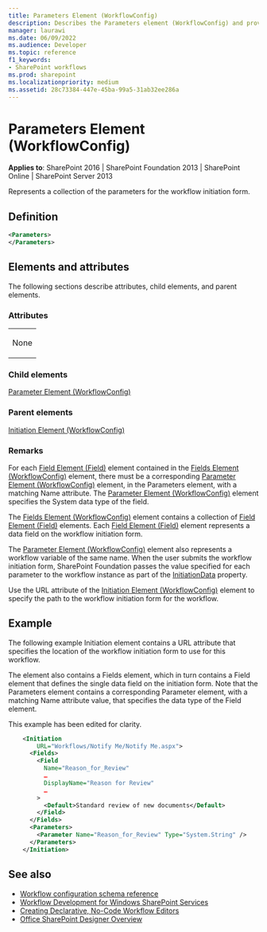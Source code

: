 ```yaml
---
title: Parameters Element (WorkflowConfig)
description: Describes the Parameters element (WorkflowConfig) and provides a definition, the elements and attributes, remarks, and an example.
manager: laurawi
ms.date: 06/09/2022
ms.audience: Developer
ms.topic: reference
f1_keywords:
- SharePoint workflows
ms.prod: sharepoint
ms.localizationpriority: medium
ms.assetid: 28c73384-447e-45ba-99a5-31ab32ee286a
---
```


# Parameters Element (WorkflowConfig)

**Applies to**: SharePoint 2016 | SharePoint Foundation 2013 | SharePoint Online | SharePoint Server 2013

Represents a collection of the parameters for the workflow initiation form.

## Definition

```XML
<Parameters>
</Parameters>
```

## Elements and attributes

The following sections describe attributes, child elements, and parent elements.

### Attributes

<table>
<colgroup>
<col width="100%" />
</colgroup>
<tbody>
<tr class="odd">
<td align="left"><p>None</p></td>
</tr>
</tbody>
</table>

### Child elements

[Parameter Element (WorkflowConfig)](parameter-element-workflowconfig.md)

### Parent elements

[Initiation Element (WorkflowConfig)](initiation-element-workflowconfig.md)

### Remarks

For each [Field Element (Field)](field-element-field.md) element contained in the [Fields Element (WorkflowConfig)](fields-element-workflowconfig.md) element, there must be a corresponding [Parameter Element (WorkflowConfig)](parameter-element-workflowconfig.md) element, in the Parameters element, with a matching Name attribute. The [Parameter Element (WorkflowConfig)](parameter-element-workflowconfig.md) element specifies the System data type of the field.

The [Fields Element (WorkflowConfig)](fields-element-workflowconfig.md) element contains a collection of [Field Element (Field)](field-element-field.md) elements. Each
[Field Element (Field)](field-element-field.md) element represents a data field on the workflow initiation form.

The [Parameter Element (WorkflowConfig)](parameter-element-workflowconfig.md) element also represents a workflow variable of the same name. When the user submits the workflow initiation form, SharePoint Foundation passes the value specified for each parameter to the workflow instance as part of the [InitiationData](https://msdn.microsoft.com/library/office/microsoft.sharepoint.workflow.spworkflowactivationproperties.initiationdata.aspx) property.

Use the URL attribute of the [Initiation Element (WorkflowConfig)](initiation-element-workflowconfig.md) element to specify the path to the workflow initiation form for the workflow.

## Example

The following example Initiation element contains a URL attribute that specifies the location of the workflow initiation form to use for this workflow.

The element also contains a Fields element, which in turn contains a Field element that defines the single data field on the initiation form. Note that the Parameters element contains a corresponding Parameter element, with a matching Name attribute value, that specifies the data type of the Field element.

This example has been edited for clarity.

```XML
    <Initiation 
        URL="Workflows/Notify Me/Notify Me.aspx">
      <Fields>
        <Field 
          Name="Reason_for_Review" 
          …
          DisplayName="Reason for Review" 
          …
        >
          <Default>Standard review of new documents</Default>
        </Field>
      </Fields>
      <Parameters>
        <Parameter Name="Reason_for_Review" Type="System.String" />
      </Parameters>
    </Initiation>
```

## See also

- [Workflow configuration schema reference](workflow-configuration-schema-reference.md)
- [Workflow Development for Windows SharePoint Services](https://msdn.microsoft.com/library/office/ms414613.aspx)
- [Creating Declarative, No-Code Workflow Editors](https://msdn.microsoft.com/library/office/bb417436.aspx)
- [Office SharePoint Designer Overview](https://msdn.microsoft.com/library/office/ms454098.aspx)








